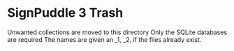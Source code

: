 # SignPuddle 3 Trash

Unwanted collections are moved to this directory
Only the SQLite databases are required
The names are given an _1, _2, if the files already exist.
